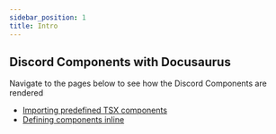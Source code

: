```yaml
---
sidebar_position: 1
title: Intro
---
```


## Discord Components with Docusaurus

Navigate to the pages below to see how the Discord Components are rendered

-   [Importing predefined TSX components](./discord-components/discord-components-predefined)
-   [Defining components inline](./discord-components/discord-components-inline)
